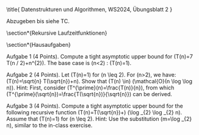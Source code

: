 \title{
Datenstrukturen und Algorithmen, WS2024, Übungsblatt 2
}

Abzugeben bis siehe TC.

\section*{Rekursive Laufzeitfunktionen}

\section*{Hausaufgaben}

Aufgabe 1 (4 Points). Compute a tight asymptotic upper bound for \(T(n)=7 T(n / 2)+n^{2}\). The base case is \(n<2\) : \(T(n)=1\).

Aufgabe 2 (4 Points). Let \(T(n)=1\) for \(n \leq 2\). For \(n>2\), we have: \(T(n)=\sqrt{n} T(\sqrt{n})+n\). Show that \(T(n) \in\) \(\mathcal{O}(n \log \log n)\).
Hint: First, consider \(T^{\prime}(n)=\frac{T(n)}{n}\), from which \(T^{\prime}(\sqrt{n})=\frac{T(\sqrt{n})}{\sqrt{n}}\) can be derived.

Aufgabe 3 (4 Points). Compute a tight asymptotic upper bound for the following recursive function \(T(n)=T(\sqrt{n})+\) \(\log _{2} \log _{2} n\). Assume that \(T(n)=1\) for \(n \leq 2\).
Hint: Use the substitution \(m=\log _{2} n\), similar to the in-class exercise.
